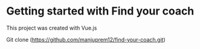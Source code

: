 # Getting started with Find your coach

This project was created with Vue.js

Git clone (https://github.com/manjuprem12/find-your-coach.git)
